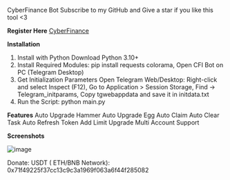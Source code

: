 CyberFinance Bot
Subscribe to my GitHub and Give a star if you like this tool <3

**Register Here**
[CyberFinance](https://t.me/CyberFinanceBot?start=cj1WZ2FwUVJTTDNUa3omdT1yZWY=)

**Installation**
1. Install with Python
Download Python 3.10+
2. Install Required Modules: 
pip install requests colorama,
Open CFI Bot on PC (Telegram Desktop)
3. Get Initialization Parameters
Open Telegram Web/Desktop: Right-click and select Inspect (F12), 
Go to Application > Session Storage, 
Find -> Telegram_initparams, 
Copy tgwebappdata and save it in initdata.txt
4. Run the Script: 
python main.py

**Features**
Auto Upgrade Hammer
Auto Upgrade Egg
Auto Claim
Auto Clear Task
Auto Refresh Token
Add Limit Upgrade
Multi Account Support



**Screenshots**

![image](https://github.com/tupacrypto/cyberfinance-main/assets/173934416/63538421-d8ee-4743-b28d-80431901fa82)

Donate: USDT ( ETH/BNB Network): 0x71f49225f37cc13c9c3a1969f063a6f44f285082
